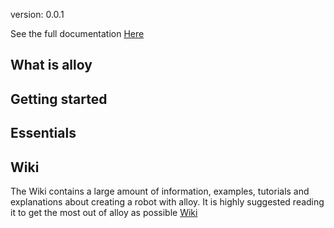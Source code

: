 version: 0.0.1


See the full documentation [Here](https://garrettburroughs.github.io/Alloy/javadoc/)


## What is alloy

## Getting started

## Essentials


## Wiki

The Wiki contains a large amount of information, examples, 
tutorials and explanations about creating a robot with alloy. It
is highly suggested reading it to get the most out of alloy as possible
[Wiki](https://github.com/GarrettBurroughs/Alloy/wiki)
